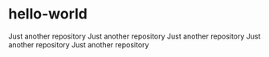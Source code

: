# hello-world
Just another repository
Just another repository
Just another repository
Just another repository
Just another repository
